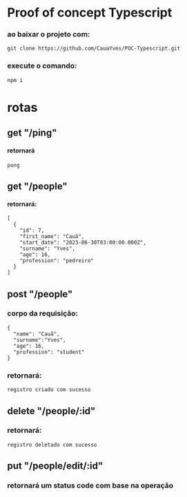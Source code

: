# Proof of concept Typescript

### ao baixar o projeto com:
```
git clone https://github.com/CauaYves/POC-Typescript.git    
```
### execute o comando:
```
npm i
```
# rotas

## get "/ping"
#### retornará
```
pong
```
## get "/people"

#### retornará:
```
[
  {
    "id": 7,
    "first_name": "Cauã",
    "start_date": "2023-06-30T03:00:00.000Z",
    "surname": "Yves",
    "age": 16,
    "profession": "pedreiro"
  }
]
```

## post "/people"
### corpo da requisição:
```
{
  "name": "Cauã",
  "surname":"Yves",
  "age": 16,
  "profession": "student"
}
```
### retornará:
```
registro criado com sucesso
```
## delete "/people/:id"

### retornará:

```
registro deletado com sucesso
```

## put "/people/edit/:id"
### retornará um status code com base na operação

